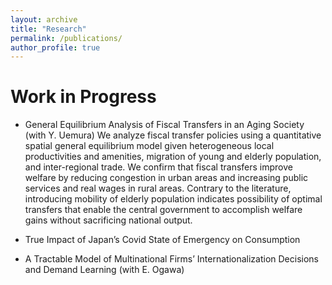 ```yaml
---
layout: archive
title: "Research"
permalink: /publications/
author_profile: true
---
```



Work in Progress
======

- General Equilibrium Analysis of Fiscal Transfers in an Aging Society (with Y. Uemura)
    We analyze fiscal transfer policies using a quantitative spatial general equilibrium model given heterogeneous local productivities and amenities, migration of young and elderly population, and inter-regional trade. We confirm that fiscal transfers improve welfare by reducing congestion in urban areas and increasing public services and real wages in rural areas. Contrary to the literature, introducing mobility of elderly population indicates possibility of optimal transfers that enable the central government to accomplish welfare gains without sacrificing national output. 

- True Impact of Japan’s Covid State of Emergency on Consumption
- A Tractable Model of Multinational Firms’ Internationalization Decisions and Demand Learning (with E. Ogawa)


<!--
 {% if author.googlescholar %}
  You can also find my articles on <u><a href="{{author.googlescholar}}">my Google Scholar profile</a>.</u>
 {% endif %}

 {% include base_path %}

 {% for post in site.publications reversed %}
   {% include archive-single.html %}
 {% endfor %}
-->
